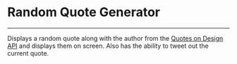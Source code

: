 # Random Quote Generator <br />
-------------------------------
Displays a random quote along with the author from the [Quotes on Design API](https://quotesondesign.com/api-v4-0/) and displays them on screen. Also has the ability to tweet out the current quote.